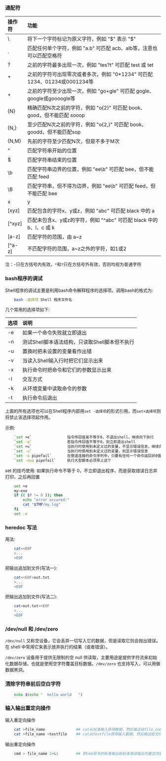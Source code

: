 
### 通配符

|   操作符     | 功能 |
|:-------------|:-------------------|
|    \         | 将下一个字符标记为原义字符，例如 "\$" 表示 "$" |
|    .         | 匹配任何单个字符，例如 "a.b" 可匹配 acb、alb等，注意也可以匹配空格符 |
|    ?         | 之前的字符最多出现一次，例如 "tes?t" 可匹配 test 或 tet |
|    *         | 之前的字符可出现零次或者多次，例如 "0*1234" 可匹配 1234、01234或0001234等 |
|    +         | 之前的字符至少出现一次，例如 "go+gle" 可匹配 gogle、google或goooogle等 |
|    {N}       | 精确匹配N次之前的字符，例如 "o{2}" 可匹配 book、good，但不能匹配 sooop |
|    {N,}      | 至少匹配N次之前的字符，例如 "o{2,}" 可匹配 book、goodd，但不能匹配sop |
|    {N,M}     | 先前的字符至少匹配N次，但是不多于M次 |
|    ^         | 匹配字符串开始的位置 |
|    $         | 匹配字符串结束的位置 |
|    \b        | 匹配字符串边界的位置，例如 "ee\b" 可匹配 bee，但不能匹配 feed |
|    \B        | 匹配字符串，但不得为边界，例如 "ee\b" 可匹配 feed，但不能匹配 bee |
|    x|y       | 匹配字符串x或y，例如 "good|bad" 可匹配 good 或 bad |
|    [xyz]     | 匹配包含的字符x、y或z，例如 "abc" 可匹配 black 中的 a |
|    [^xyz]    | 匹配未包含x、y或z的字符，例如 "^abc" 可匹配 black 中的 b、l、c 或 k |
|    [a-z]     | 匹配字符的范围，由 a~z |
|    [^a-z]    | 不匹配字符的范围，a~z之外的字符，如1或2 |

注：-只在方括号内有效，`*`和`?`只在方括号外有效，否则均视为普通字符


### bash程序的调试

Shell程序的调试主要是利用bash命令解释程序的选择项。调用bash的格式为:
```sh
    bash -选择项 Shell 程序文件名
```
几个常用的选择项如下:

| 选项 | 说明 |
|:-----|:-----|
| -e   | 如果一个命令失败就立即退出 |
| -n   | 测试Shell脚本语法结构，只读取Shell脚本但不执行 |
| -u   | 置换时把未设置的变量看作出错 |
| -v   | 当读入Shell输入行时把它们显示出来 |
| -x   | 执行命令时把命令和它们的参数显示出来 |
| -I   | 交互方式 |
| -k   | 从环境变量中读取命令的参数 |
| -t   | 执行命令后退出 |
        
上面的所有选项也可以在Shell程序内部用`set -选择项`的形式引用，而`set+选择项`则将禁止该选择项起作用。

示例:
```sh
    `set +e`                指令传回值虽不等于0，不退出shell，继续向下执行
    `set -e`                若指令传回值不等于0，则立即退出shell
    `set +u`                当执行时使用到未定义过的变量，不显示错误信息，继续向下执行
    `set -u`                当执行时使用到未定义过的变量，则显示错误信息
    `set -o pipefail`       在管道连接的命令序列中，只要有任何一个命令返回非0值，则整个管道返回非0值，即使最后一个命令返回0
    `set -euo pipefail`     执行大型脚本必须带上这个
```
set 的技巧使用: 如果执行命令不等于 0，不立即退出程序，而是获取错误日志并打印，之后再回置
```sh
    set +e
    my-exe
    if (( $? != 0 )); then
        echo "error occured:"
        cat "$TMP/my.log"
    fi
    set -e
```


### heredoc 写法

用法:
```sh
    cat<<EOF
    >...
    >EOF
```
把输出追加到文件(写法一):
```sh
    cat<<EOF>out.txt
    >...
    >EOF
```
把输出追加到文件(写法二):
```sh
    cat>out.txt<<EOF
    >...
    >EOF
```


### /dev/null 和 /dev/zero

`/dev/null` 又称空设备，它会丢弃一切写入它的数据，但是读取它则会抛出错误。在 shell 中常用它来表示放弃执行的结果（或者错误）。

`/dev/zero` 设备用于提供无限制的空 null 供读取，主要用途是提供字符流来初始化数据存储，也就是使用空字符覆盖目标数据。`/dev/zero` 也支持写入，可以用做数据黑洞。


### 清除字符串前后空白字符
```sh
    echo $(echo "  hello world   ")
```


### 输入输出重定向操作

输入重定向操作
```sh
    cat >file_name              ## cat从标准输入获得数据，然后输出给file_name文件，按Ctrl+D键停止录入
    cat >file_name <testfile    ## cat从testfile获得输入数据，然后输出给文件file_name
```
    
输出重定向操作
```sh
    cmd > file_name 2>&1        ## 把cmd命令的标准输出和标准错误输出均重定向到file_name文件中
```

